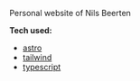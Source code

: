 Personal website of Nils Beerten

**Tech used:**

- [astro](https://astro.build)
- [tailwind](https://tailwindcss.com)
- [typescript](https://typescriptlang.org)

